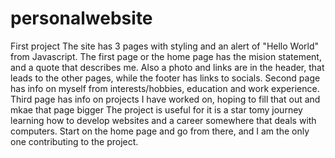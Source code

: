 # personalwebsite
First project
The site has 3 pages with styling and an alert of "Hello World" from Javascript.
The first page or the home page has the mision statement, and a quote that describes me. Also a photo and links are in the header, that leads to the other pages, while the footer has links to socials.
Second page has info on myself from interests/hobbies, education and work experience.
Third page has info on projects I have worked on, hoping to fill that out and mkae that page bigger
The project is useful for it is a star tomy journey learning how to develop websites and a career somewhere that deals with computers.
Start on the home page and go from there, and I am the only one contributing to the project.
